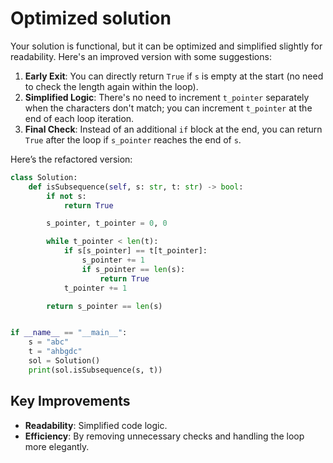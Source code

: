# Optimized solution

Your solution is functional, but it can be optimized and simplified slightly for readability. Here's an improved version with some suggestions:

1. **Early Exit**: You can directly return `True` if `s` is empty at the start (no need to check the length again within the loop).
2. **Simplified Logic**: There's no need to increment `t_pointer` separately when the characters don't match; you can increment `t_pointer` at the end of each loop iteration.
3. **Final Check**: Instead of an additional `if` block at the end, you can return `True` after the loop if `s_pointer` reaches the end of `s`.

Here’s the refactored version:

```python
class Solution:
    def isSubsequence(self, s: str, t: str) -> bool:
        if not s:
            return True

        s_pointer, t_pointer = 0, 0

        while t_pointer < len(t):
            if s[s_pointer] == t[t_pointer]:
                s_pointer += 1
                if s_pointer == len(s):
                    return True
            t_pointer += 1

        return s_pointer == len(s)


if __name__ == "__main__":
    s = "abc"
    t = "ahbgdc"
    sol = Solution()
    print(sol.isSubsequence(s, t))
```

## Key Improvements

- **Readability**: Simplified code logic.
- **Efficiency**: By removing unnecessary checks and handling the loop more elegantly.
